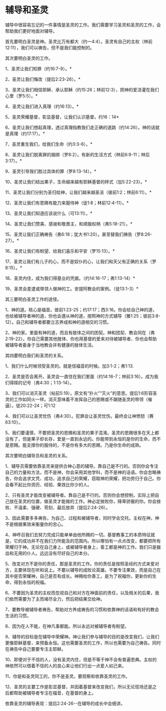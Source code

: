 # 辅导和圣灵



<p>辅导中很容易忘记的一件事情是圣灵的工作。我们需要学习圣灵和圣灵的工作，会帮助我们更好地面对辅导。</p>

<p>首先要明白圣灵是神。圣灵比万有都大（约一4:4）。圣灵有自己的主权（林前12:11），我们可以祷告，但不是我们能控制的。</p>

<p>其次要明白圣灵的工作。</p>

<p>1、圣灵让我们知罪（约16:7-9）。*</p>

<p>2、圣灵让我们悔改（提后2:23-26）。*</p>

<p>3、圣灵让我们相信耶稣、承认耶稣（约15:26；林前12:3），把神的爱浇灌在我们心里（罗5:5）。*</p>

<p>4、圣灵让我们进入真理（约16:13）。*</p>

<p>5、圣灵荣耀基督，彰显基督，让我们认识基督。约16：14*</p>

<p>6、圣灵让我们想起真理，透过真理指教我们走正确的道路（约14:26）。神的话就是真理（约17:17）。*</p>

<p>7、圣灵重生我们，给我们生命（约3:3-6）。*</p>

<p>8、圣灵让我们脱离罪的捆绑（罗8:2）。有新的生活方式（林前6:9-11；林后3:17）。*</p>

<p>9、圣灵引导我们胜过具体的罪（罗8:13-14）。*</p>

<p>10、圣灵让我们结出果子，生命越来越有耶稣基督的样式（加5:22-23）。*</p>

<p>11、圣灵让我们分别为圣归给神，让我们越来越圣洁（彼前1:2；林前6:11）。*</p>

<p>12、圣灵让我们有恩赐有能力来服侍神（徒1:8；林前12:4-11）。*</p>

<p>13、圣灵让我们知道应该说什么（可13:11）。*</p>

<p>14、圣灵让我们赞美、感谢和敬畏主，和顺服权柄（弗5:18-21）。*</p>

<p>15、圣灵让我们正确祷告（弗6:18；犹大书1:20）。甚至替我们祷告（罗8:26-27）。*</p>

<p>16、圣灵让我们有盼望、给我们喜乐和平安（罗15:13）。*</p>

<p>17、圣灵让我们有儿子的心，而不是奴仆的心，让我们和天父有正确的关系（罗8:15）。*</p>

<p>18、圣灵内住，成为我们得基业的凭据。（约14:16-17；弗1:13-14）*</p>

<p>19、圣灵会差遣或带领人做神的工。安提阿教会的案例。（徒13:1-3）*</p>

<p>其三要明白圣灵工作的途径。</p>

<p>1、神的道。核心是福音。彼前1:23-25；约17:17；西3:16。你会给自己神的道，也给被辅导者神的道，你也会遵从神的道，按照神的方式辅导（雅1:25；彼前3:8-12）。自己和辅导者都要立志养成和神的道相交的习惯。</p>

<p>2、神的家。里面有神的道，而且有肢体之间的团契。神和团契、教会同在（弗2:19-22）。你自己需要其他肢体、你也用基督的爱来对待被辅导者、你也会帮助被辅导者委身于当地教会并有健康的肢体生活。</p>

<p>其四要明白我们和圣灵的关系。</p>

<p>1、我们什么时候领受圣灵的。就是信福音的时候。加3:1-2；弗1:13.</p>

<p>2、圣灵是否会离开。圣灵会一直住在我们里面（约14:16-7；林前3:16）。成为我们得赎的记号（弗4:30；1:13-14）。</p>

<p>3、我们可以消灭圣灵（帖前5:19）。原文有“扑火”“灭火”的意思。提后1:6形容圣灵的工作如同火一样。消灭意味着不发挥自己的恩赐或不跟随圣灵的带领（催逼）。徒20:22-24；可1:12</p>

<p>4、我们可以让圣灵忧伤（弗4:30）。犯罪会让圣灵忧伤。最终会让神愤怒（赛63:10）。</p>

<p>5、我们要谨慎，不要把圣灵的恩赐和圣灵的果子混淆。圣灵的恩赐很多在天上都没有了，但是果子却长存，爱是一直到永远的。你能带到永恒的是你的生命，而不是恩赐。能支撑你的服侍的，不是你有多大的恩赐，乃是你生命的成熟。</p>

<p>其次要明白辅导员和圣灵的关系。</p>

<p>1、辅导员需要依靠圣灵来提供合神心意的辅导。靠自己是不行的。否则你会专注自己的力量和方法，而不是神，你会采用其他学科，而不是神的话语。你会忽略祷告，你会追求文凭、成功，追求自己的荣耀，窃取神的荣耀，把功劳归于自己。你会看不起比你资历、经验、果效比你少的人。</p>

<p>2、只有圣灵才能改变被辅导者。靠自己是不行的。否则你会想控制，实际上把自己放在圣灵的位置，做圣灵才能做的工作。神必定挫败你，降卑骄傲的你。你会挫败、不温柔、强硬、苛刻、最后放弃（提后2:24-26）。</p>

<p>3、因此需要多多祷告，为自己、过程和被辅导者，同时学会交托。主权在神，神不是根据果效来衡量你的忠心。</p>

<p>4、神呼召我们去努力完成只能单单由他所赐的一切。基督教事工的本质特征就是，它的成功并不在我们力所能及的范围内。所以哪怕有一点点改变，都要把所有荣耀归于神。无论在自己身上，或被辅导者身上，善工都是神的工作。我们只是器皿和无用的仆人。远远没有尽好自己的本分。</p>

<p>5、改变对方不是你的责任，那是圣灵的工作。你的责任是按照圣经的方式来爱对方，主要体现在听和说上。不要以辅导的成败论英雄。不要专注果效，而是自己在其中是否荣耀神，自己是否有成长。神赐给你善工，是为了祝福你，更新你的生命，得到永恒的祝福。</p>

<p>6、不要因为圣灵的主权而忽视自己和对方在神面前的责任，以及相关的后果，我们依然需要为了主而竭尽全力，然后把结果交给神。</p>

<p>7、要教导被辅导者祷告，帮助对方养成祷告的习惯和依靠神的话语和有好的教会生活的习惯。</p>

<p>8、因为在人不能，在神凡事都能。所以永远对被辅导者有盼望。</p>

<p>9、辅导的目标是在辅导中荣耀神。神让我们参与辅导的目的是改变我们，让我们更像耶稣基督，来预备永恒。这也需要圣灵的工作，所以也需要为自己祷告。同时在祷告中自己要要专注主耶稣。</p>

<p>10、即便对于不信的人，没有圣灵内住，但是不等于神不会有普遍恩典。主权的神依然可以借着不信的人的良心来让他们行出一点爱人如己来。</p>

<p>11、你是和圣灵同工的，你不是圣灵。要观察和依靠圣灵的工作。</p>

<p>12、圣灵的主要工作是彰显基督，并因着基督来改变我们，所以无论现场还是之后都帮助被辅导者专注在福音，在基督的身上。</p>

<p>依靠圣灵的辅导表现：提后2:24-26--在辅导的成长中会细讲。</p>
